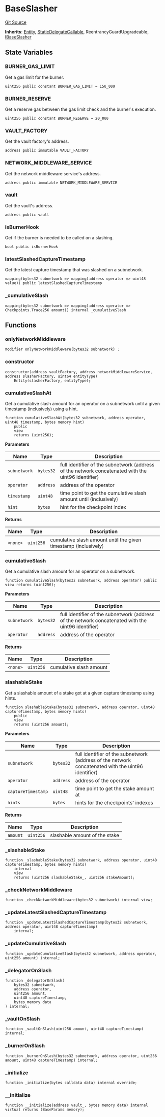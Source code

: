# BaseSlasher
[Git Source](https://github.com/symbioticfi/core/blob/f05307516bbf31fe6a8fa180eab4a8d7068a66a2/src/contracts/slasher/BaseSlasher.sol)

**Inherits:**
[Entity](/Users/andreikorokhov/symbiotic/core/docs/autogen/src/src/contracts/common/Entity.sol/abstract.Entity.md), [StaticDelegateCallable](/Users/andreikorokhov/symbiotic/core/docs/autogen/src/src/contracts/common/StaticDelegateCallable.sol/abstract.StaticDelegateCallable.md), ReentrancyGuardUpgradeable, [IBaseSlasher](/Users/andreikorokhov/symbiotic/core/docs/autogen/src/src/interfaces/slasher/IBaseSlasher.sol/interface.IBaseSlasher.md)


## State Variables
### BURNER_GAS_LIMIT
Get a gas limit for the burner.


```solidity
uint256 public constant BURNER_GAS_LIMIT = 150_000
```


### BURNER_RESERVE
Get a reserve gas between the gas limit check and the burner's execution.


```solidity
uint256 public constant BURNER_RESERVE = 20_000
```


### VAULT_FACTORY
Get the vault factory's address.


```solidity
address public immutable VAULT_FACTORY
```


### NETWORK_MIDDLEWARE_SERVICE
Get the network middleware service's address.


```solidity
address public immutable NETWORK_MIDDLEWARE_SERVICE
```


### vault
Get the vault's address.


```solidity
address public vault
```


### isBurnerHook
Get if the burner is needed to be called on a slashing.


```solidity
bool public isBurnerHook
```


### latestSlashedCaptureTimestamp
Get the latest capture timestamp that was slashed on a subnetwork.


```solidity
mapping(bytes32 subnetwork => mapping(address operator => uint48 value)) public latestSlashedCaptureTimestamp
```


### _cumulativeSlash

```solidity
mapping(bytes32 subnetwork => mapping(address operator => Checkpoints.Trace256 amount)) internal _cumulativeSlash
```


## Functions
### onlyNetworkMiddleware


```solidity
modifier onlyNetworkMiddleware(bytes32 subnetwork) ;
```

### constructor


```solidity
constructor(address vaultFactory, address networkMiddlewareService, address slasherFactory, uint64 entityType)
    Entity(slasherFactory, entityType);
```

### cumulativeSlashAt

Get a cumulative slash amount for an operator on a subnetwork until a given timestamp (inclusively) using a hint.


```solidity
function cumulativeSlashAt(bytes32 subnetwork, address operator, uint48 timestamp, bytes memory hint)
    public
    view
    returns (uint256);
```
**Parameters**

|Name|Type|Description|
|----|----|-----------|
|`subnetwork`|`bytes32`|full identifier of the subnetwork (address of the network concatenated with the uint96 identifier)|
|`operator`|`address`|address of the operator|
|`timestamp`|`uint48`|time point to get the cumulative slash amount until (inclusively)|
|`hint`|`bytes`|hint for the checkpoint index|

**Returns**

|Name|Type|Description|
|----|----|-----------|
|`<none>`|`uint256`|cumulative slash amount until the given timestamp (inclusively)|


### cumulativeSlash

Get a cumulative slash amount for an operator on a subnetwork.


```solidity
function cumulativeSlash(bytes32 subnetwork, address operator) public view returns (uint256);
```
**Parameters**

|Name|Type|Description|
|----|----|-----------|
|`subnetwork`|`bytes32`|full identifier of the subnetwork (address of the network concatenated with the uint96 identifier)|
|`operator`|`address`|address of the operator|

**Returns**

|Name|Type|Description|
|----|----|-----------|
|`<none>`|`uint256`|cumulative slash amount|


### slashableStake

Get a slashable amount of a stake got at a given capture timestamp using hints.


```solidity
function slashableStake(bytes32 subnetwork, address operator, uint48 captureTimestamp, bytes memory hints)
    public
    view
    returns (uint256 amount);
```
**Parameters**

|Name|Type|Description|
|----|----|-----------|
|`subnetwork`|`bytes32`|full identifier of the subnetwork (address of the network concatenated with the uint96 identifier)|
|`operator`|`address`|address of the operator|
|`captureTimestamp`|`uint48`|time point to get the stake amount at|
|`hints`|`bytes`|hints for the checkpoints' indexes|

**Returns**

|Name|Type|Description|
|----|----|-----------|
|`amount`|`uint256`|slashable amount of the stake|


### _slashableStake


```solidity
function _slashableStake(bytes32 subnetwork, address operator, uint48 captureTimestamp, bytes memory hints)
    internal
    view
    returns (uint256 slashableStake_, uint256 stakeAmount);
```

### _checkNetworkMiddleware


```solidity
function _checkNetworkMiddleware(bytes32 subnetwork) internal view;
```

### _updateLatestSlashedCaptureTimestamp


```solidity
function _updateLatestSlashedCaptureTimestamp(bytes32 subnetwork, address operator, uint48 captureTimestamp)
    internal;
```

### _updateCumulativeSlash


```solidity
function _updateCumulativeSlash(bytes32 subnetwork, address operator, uint256 amount) internal;
```

### _delegatorOnSlash


```solidity
function _delegatorOnSlash(
    bytes32 subnetwork,
    address operator,
    uint256 amount,
    uint48 captureTimestamp,
    bytes memory data
) internal;
```

### _vaultOnSlash


```solidity
function _vaultOnSlash(uint256 amount, uint48 captureTimestamp) internal;
```

### _burnerOnSlash


```solidity
function _burnerOnSlash(bytes32 subnetwork, address operator, uint256 amount, uint48 captureTimestamp) internal;
```

### _initialize


```solidity
function _initialize(bytes calldata data) internal override;
```

### __initialize


```solidity
function __initialize(address vault_, bytes memory data) internal virtual returns (BaseParams memory);
```

